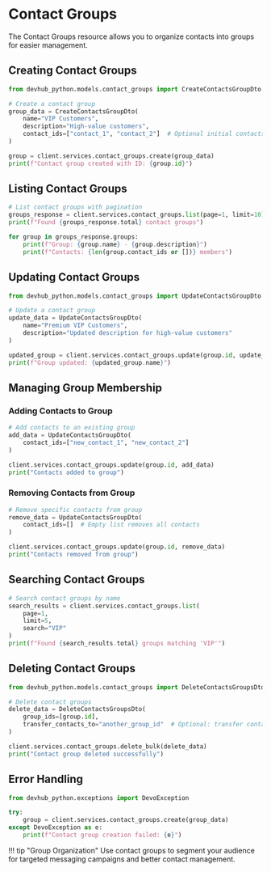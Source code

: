 # Contact Groups

The Contact Groups resource allows you to organize contacts into groups for easier management.

## Creating Contact Groups

```python
from devhub_python.models.contact_groups import CreateContactsGroupDto

# Create a contact group
group_data = CreateContactsGroupDto(
    name="VIP Customers",
    description="High-value customers",
    contact_ids=["contact_1", "contact_2"]  # Optional initial contacts
)

group = client.services.contact_groups.create(group_data)
print(f"Contact group created with ID: {group.id}")
```

## Listing Contact Groups

```python
# List contact groups with pagination
groups_response = client.services.contact_groups.list(page=1, limit=10)
print(f"Found {groups_response.total} contact groups")

for group in groups_response.groups:
    print(f"Group: {group.name} - {group.description}")
    print(f"Contacts: {len(group.contact_ids or [])} members")
```

## Updating Contact Groups

```python
from devhub_python.models.contact_groups import UpdateContactsGroupDto

# Update a contact group
update_data = UpdateContactsGroupDto(
    name="Premium VIP Customers",
    description="Updated description for high-value customers"
)

updated_group = client.services.contact_groups.update(group.id, update_data)
print(f"Group updated: {updated_group.name}")
```

## Managing Group Membership

### Adding Contacts to Group

```python
# Add contacts to an existing group
add_data = UpdateContactsGroupDto(
    contact_ids=["new_contact_1", "new_contact_2"]
)

client.services.contact_groups.update(group.id, add_data)
print("Contacts added to group")
```

### Removing Contacts from Group

```python
# Remove specific contacts from group
remove_data = UpdateContactsGroupDto(
    contact_ids=[]  # Empty list removes all contacts
)

client.services.contact_groups.update(group.id, remove_data)
print("Contacts removed from group")
```

## Searching Contact Groups

```python
# Search contact groups by name
search_results = client.services.contact_groups.list(
    page=1,
    limit=5,
    search="VIP"
)
print(f"Found {search_results.total} groups matching 'VIP'")
```

## Deleting Contact Groups

```python
from devhub_python.models.contact_groups import DeleteContactsGroupsDto

# Delete contact groups
delete_data = DeleteContactsGroupsDto(
    group_ids=[group.id],
    transfer_contacts_to="another_group_id"  # Optional: transfer contacts before deletion
)

client.services.contact_groups.delete_bulk(delete_data)
print("Contact group deleted successfully")
```

## Error Handling

```python
from devhub_python.exceptions import DevoException

try:
    group = client.services.contact_groups.create(group_data)
except DevoException as e:
    print(f"Contact group creation failed: {e}")
```

!!! tip "Group Organization"
    Use contact groups to segment your audience for targeted messaging campaigns and better contact management.
